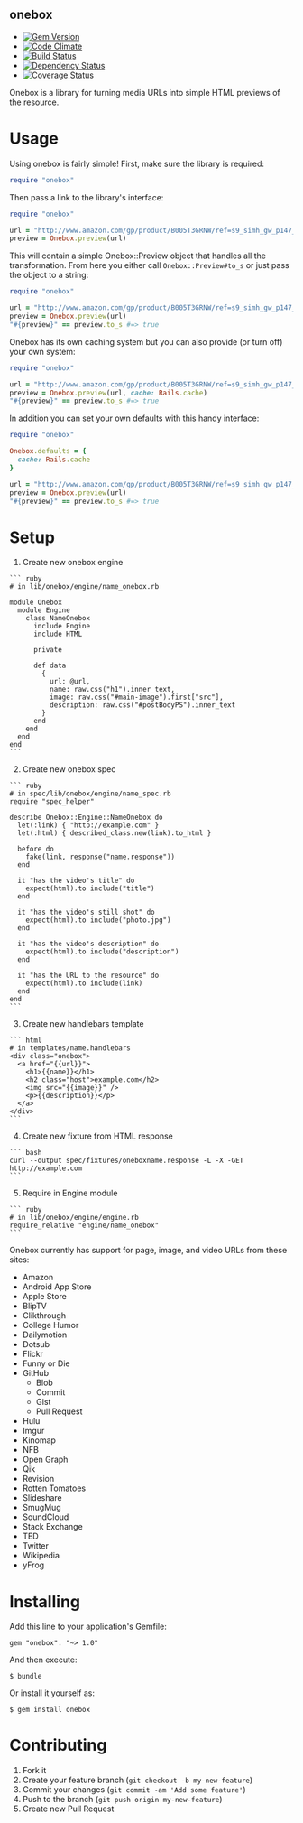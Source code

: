 onebox
----------

  - [![Gem Version](https://badge.fury.io/rb/onebox.png)](https://rubygems.org/gems/onebox)
  - [![Code Climate](https://codeclimate.com/github/dysania/onebox.png)](https://codeclimate.com/github/dysania/onebox)
  - [![Build Status](https://travis-ci.org/dysania/onebox.png)](https://travis-ci.org/dysania/onebox)
  - [![Dependency Status](https://gemnasium.com/dysania/onebox.png)](https://gemnasium.com/dysania/onebox)
  - [![Coverage Status](https://coveralls.io/repos/dysania/onebox/badge.png)](https://coveralls.io/r/dysania/onebox)


Onebox is a library for turning media URLs into simple HTML previews of the resource.


Usage
=====

Using onebox is fairly simple!
First, make sure the library is required:

``` ruby
require "onebox"
```

Then pass a link to the library's interface:

``` ruby
require "onebox"

url = "http://www.amazon.com/gp/product/B005T3GRNW/ref=s9_simh_gw_p147_d0_i2"
preview = Onebox.preview(url)
```

This will contain a simple Onebox::Preview object that handles all the transformation.
From here you either call `Onebox::Preview#to_s` or just pass the object to a string:

``` ruby
require "onebox"

url = "http://www.amazon.com/gp/product/B005T3GRNW/ref=s9_simh_gw_p147_d0_i2"
preview = Onebox.preview(url)
"#{preview}" == preview.to_s #=> true
```

Onebox has its own caching system but you can also provide (or turn off) your own system:

``` ruby
require "onebox"

url = "http://www.amazon.com/gp/product/B005T3GRNW/ref=s9_simh_gw_p147_d0_i2"
preview = Onebox.preview(url, cache: Rails.cache)
"#{preview}" == preview.to_s #=> true
```

In addition you can set your own defaults with this handy interface:

``` ruby
require "onebox"

Onebox.defaults = {
  cache: Rails.cache
}

url = "http://www.amazon.com/gp/product/B005T3GRNW/ref=s9_simh_gw_p147_d0_i2"
preview = Onebox.preview(url)
"#{preview}" == preview.to_s #=> true
```


Setup
=====

  1. Create new onebox engine

    ``` ruby
    # in lib/onebox/engine/name_onebox.rb

    module Onebox
      module Engine
        class NameOnebox
          include Engine
          include HTML

          private

          def data
            {
              url: @url,
              name: raw.css("h1").inner_text,
              image: raw.css("#main-image").first["src"],
              description: raw.css("#postBodyPS").inner_text
            }
          end
        end
      end
    end
    ```

  2. Create new onebox spec

    ``` ruby
    # in spec/lib/onebox/engine/name_spec.rb
    require "spec_helper"

    describe Onebox::Engine::NameOnebox do
      let(:link) { "http://example.com" }
      let(:html) { described_class.new(link).to_html }

      before do
        fake(link, response("name.response"))
      end

      it "has the video's title" do
        expect(html).to include("title")
      end

      it "has the video's still shot" do
        expect(html).to include("photo.jpg")
      end

      it "has the video's description" do
        expect(html).to include("description")
      end

      it "has the URL to the resource" do
        expect(html).to include(link)
      end
    end
    ```

  3. Create new handlebars template

    ``` html
    # in templates/name.handlebars
    <div class="onebox">
      <a href="{{url}}">
        <h1>{{name}}</h1>
        <h2 class="host">example.com</h2>
        <img src="{{image}}" />
        <p>{{description}}</p>
      </a>
    </div>
    ```

  4. Create new fixture from HTML response

    ``` bash
    curl --output spec/fixtures/oneboxname.response -L -X -GET http://example.com
    ```

  5. Require in Engine module

    ``` ruby
    # in lib/onebox/engine/engine.rb
    require_relative "engine/name_onebox"
    ```
    
Onebox currently has support for page, image, and video URLs from these sites:

  - Amazon
  - Android App Store
  - Apple Store
  - BlipTV
  - Clikthrough
  - College Humor
  - Dailymotion
  - Dotsub
  - Flickr
  - Funny or Die
  - GitHub
    - Blob
    - Commit
    - Gist
    - Pull Request
  - Hulu
  - Imgur
  - Kinomap
  - NFB
  - Open Graph
  - Qik
  - Revision
  - Rotten Tomatoes
  - Slideshare
  - SmugMug
  - SoundCloud
  - Stack Exchange
  - TED
  - Twitter
  - Wikipedia
  - yFrog


Installing
==========

Add this line to your application's Gemfile:

    gem "onebox". "~> 1.0"

And then execute:

    $ bundle

Or install it yourself as:

    $ gem install onebox


Contributing
============

  1. Fork it
  2. Create your feature branch (`git checkout -b my-new-feature`)
  3. Commit your changes (`git commit -am 'Add some feature'`)
  4. Push to the branch (`git push origin my-new-feature`)
  5. Create new Pull Request

